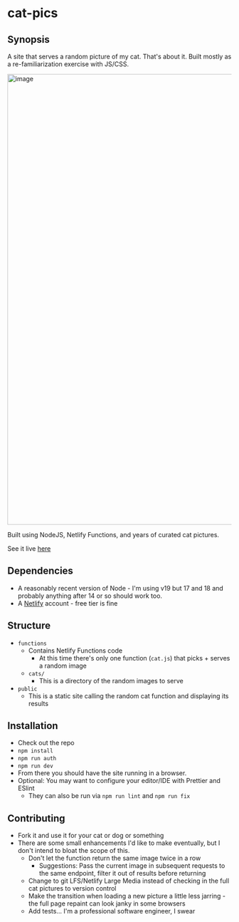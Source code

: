 # cat-pics

## Synopsis

A site that serves a random picture of my cat. That's about it. Built mostly as a re-familiarization exercise with JS/CSS.

<img width="1012" alt="image" src="https://user-images.githubusercontent.com/22968861/220535377-3afde130-d3a2-40ed-80cd-9fadaa62e20d.png">

Built using NodeJS, Netlify Functions, and years of curated cat pictures.

See it live [here](https://deancat.netlify.app)

## Dependencies

- A reasonably recent version of Node - I'm using v19 but 17 and 18 and probably anything after 14 or so should work too.
- A [Netlify](https://app.netlify.com/) account - free tier is fine

## Structure

- `functions`
  - Contains Netlify Functions code
    - At this time there's only one function (`cat.js`) that picks + serves a random image
  - `cats/`
    - This is a directory of the random images to serve
- `public`
  - This is a static site calling the random cat function and displaying its results

## Installation

- Check out the repo
- `npm install`
- `npm run auth`
- `npm run dev`
- From there you should have the site running in a browser.
- Optional: You may want to configure your editor/IDE with Prettier and ESlint
  - They can also be run via `npm run lint` and `npm run fix`

## Contributing

- Fork it and use it for your cat or dog or something
- There are some small enhancements I'd like to make eventually, but I don't intend to bloat the scope of this.
  - Don't let the function return the same image twice in a row
    - Suggestions: Pass the current image in subsequent requests to the same endpoint, filter it out of results before returning
  - Change to git LFS/Netlify Large Media instead of checking in the full cat pictures to version control
  - Make the transition when loading a new picture a little less jarring - the full page repaint can look janky in some browsers
  - Add tests... I'm a professional software engineer, I swear

